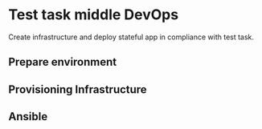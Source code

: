 # Test task middle DevOps
Create infrastructure and deploy stateful app in compliance with test task.

## Prepare environment

## Provisioning Infrastructure

## Ansible